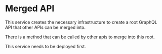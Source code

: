 # Merged API

This service creates the necessary infrastructure to create a root GraphQL API
that other APIs can be merged into.

There is a method that can be called by other apis to merge into this root.

This service needs to be deployed first.
